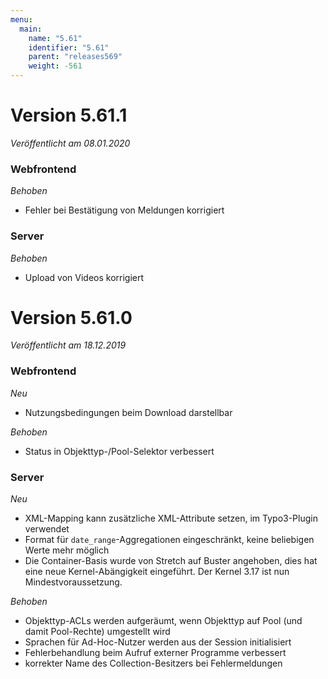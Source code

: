 ```yaml
---
menu:
  main:
    name: "5.61"
    identifier: "5.61"
    parent: "releases569"
    weight: -561
---
```


# Version 5.61.1

*Veröffentlicht am 08.01.2020*

### Webfrontend

*Behoben*

* Fehler bei Bestätigung von Meldungen korrigiert

### Server

*Behoben*

* Upload von Videos korrigiert

# Version 5.61.0

*Veröffentlicht am 18.12.2019*

### Webfrontend

*Neu*

* Nutzungsbedingungen beim Download darstellbar

*Behoben*

* Status in Objekttyp-/Pool-Selektor verbessert

### Server

*Neu*

* XML-Mapping kann zusätzliche XML-Attribute setzen, im Typo3-Plugin verwendet
* Format für `date_range`-Aggregationen eingeschränkt, keine beliebigen Werte mehr möglich
* Die Container-Basis wurde von Stretch auf Buster angehoben, dies hat eine neue Kernel-Abängigkeit eingeführt. Der Kernel 3.17 ist nun Mindestvoraussetzung.

*Behoben*

* Objekttyp-ACLs werden aufgeräumt, wenn Objekttyp auf Pool (und damit Pool-Rechte) umgestellt wird
* Sprachen für Ad-Hoc-Nutzer werden aus der Session initialisiert
* Fehlerbehandlung beim Aufruf externer Programme verbessert
* korrekter Name des Collection-Besitzers bei Fehlermeldungen
